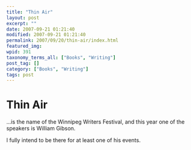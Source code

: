 ```yaml
---
title: "Thin Air"
layout: post
excerpt: ""
date: 2007-09-21 01:21:40
modified: 2007-09-21 01:21:40
permalink: 2007/09/20/thin-air/index.html
featured_img: 
wpid: 391
taxonomy_terms_all: ["Books", "Writing"]
post_tag: []
category: ["Books", "Writing"]
tags: post
---
```


# Thin Air

…is the name of the Winnipeg Writers Festival, and this year one of the speakers is William Gibson.

I fully intend to be there for at least one of his events.